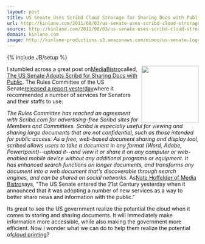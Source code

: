 ```yaml
---
layout: post
title: US Senate Uses Scribd Cloud Strorage for Sharing Docs with Public
url: http://kinlane.com/2011/08/03/us-senate-uses-scribd-cloud-strorage-for-sharing-docs-with-public/
source: http://kinlane.com/2011/08/03/us-senate-uses-scribd-cloud-strorage-for-sharing-docs-with-public/
domain: kinlane.com
image: http://kinlane-productions.s3.amazonaws.com/mimeo/us-senate-logo.jpg
---
```

{% include JB/setup %}<p>
     <img src="http://kinlane-productions.s3.amazonaws.com/mimeo/us-senate-logo.jpg"
        alt=""
        width="150"
        align="right" /> I stumbled across a great post on<a title="MediaBistro"
        href="http://www.mediabistro.com/">MediaBistro</a>called, <a title="The US Senate Adopts Scribd for Sharing Docs with Public"
        href="http://www.mediabistro.com/ebooknewser/the-us-senate-adopts-scribd-for-sharing-docs-with-public_b14113">The US Senate Adopts Scribd for Sharing Docs with Public</a>. The Rules Committee of the US Senate<a title="released a report yesterday"
        href="http://www.scribd.com/doc/61469627/Scribd-included-in-US-Senate-Rules-Committee-memo-introducing-technologies-available-to-Members">released a report yesterday</a>where it recommended a number of services for Senators and their staffs to use:
</p>

<p class="c1">
     <em>The Rules Committee has reached an agreement with Scribd.com for advertising-free Scribd sites for Members and Committees. Scribd is especially useful for viewing and sharing large documents that are not confidential, such as those intended for public access. As a free, web-based document sharing and display tool, scribed allows users to take a document in any format (Word, Adobe, Powertpoint)--upload it--and view it or share it on any computer or web-enabled mobile device without any additional programs or equipment. It has enhanced search functions on longer documents, and transforms any document into a web document that's discoverable through search engines, and can be shared on social networks.</em> As<a title="Nate Hoffeider of Media Bistro"
        href="http://www.mediabistro.com/ebooknewser/the-us-senate-adopts-scribd-for-sharing-docs-with-public_b14113">Nate Hoffelder of Media Bistro</a>says, "The US Senate entered the 21st Century yesterday when it announced that it was adopting a number of new services as a way to better share news and information with the public."
</p>

<p>
     Its great to see the US government realize the potential the cloud when it comes to storing and sharing documents. It will immediately make information more accessible, while also making the government more efficient. Now I wonder what we can do to help them realize the potential of<a title="cloud printing"
        href="http://developer.mimeo.com/">cloud printing</a>?
</p>